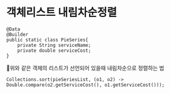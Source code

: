 # 객체리스트 내림차순정렬
```
@Data
@Builder
public static class PieSeries{
    private String serviceName;
    private double serviceCost;
}
```

위와 같은 객체의 리스트가 선언되어 있을때 내림차순으로 정렬하는 법

 
```
Collections.sort(pieSeriesList, (o1, o2) -> Double.compare(o2.getServiceCost(), o1.getServiceCost()));​
```
